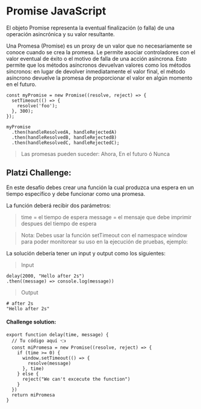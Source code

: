 # Promise JavaScript

El objeto Promise representa la eventual finalización (o falla) de una operación
asincrónica y su valor resultante.

Una Promesa (Promise) es un proxy de un valor que no necesariamente se conoce
cuando se crea la promesa. Le permite asociar controladores con el valor
eventual de éxito o el motivo de falla de una acción asíncrona. Esto permite que
los métodos asíncronos devuelvan valores como los métodos síncronos: en lugar de
devolver inmediatamente el valor final, el método asíncrono devuelve la promesa
de proporcionar el valor en algún momento en el futuro.

```
const myPromise = new Promise((resolve, reject) => {
  setTimeout(() => {
    resolve('foo');
  }, 300);
});

myPromise
  .then(handleResolvedA, handleRejectedA)
  .then(handleResolvedB, handleRejectedB)
  .then(handleResolvedC, handleRejectedC);
```

> Las promesas pueden suceder: Ahora, En el futuro ó Nunca

## Platzi Challenge:

En este desafío debes crear una función la cual produzca una espera en un tiempo
específico y debe funcionar como una promesa.

La función deberá recibir dos parámetros:

> time = el tiempo de espera message = el mensaje que debe imprimir despues del
> tiempo de espera

> Nota: Debes usar la función setTimeout con el namespace window para poder
> monitorear su uso en la ejecución de pruebas, ejemplo:

La solución debería tener un input y output como los siguientes:

> Input

```
delay(2000, "Hello after 2s")
.then((message) => console.log(message))
```

> Output

```
# after 2s
"Hello after 2s"
```

#### Challenge solution:

```
export function delay(time, message) {
  // Tu código aquí 👈
  const miPromesa = new Promise((resolve, reject) => {
    if (time >= 0) {
      window.setTimeout(() => {
        resolve(message)
      }, time)
    } else {
      reject("We can't excecute the function")
    }
  })
  return miPromesa
}
```
